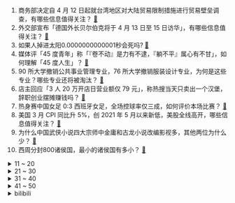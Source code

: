 1. 商务部决定自 4 月 12 日起就台湾地区对大陆贸易限制措施进行贸易壁垒调查，有哪些信息值得关注？ [:link:](https://www.zhihu.com/question/595122408)
2. 外交部宣布「德国外长贝尔伯克将于 4 月 13 日至 15 日访华」，有哪些信息值得关注？ [:link:](https://www.zhihu.com/question/595144056)
3. 如果人掉进太阳0.0000000000001秒会死吗? [:link:](https://www.zhihu.com/question/594059700)
4. 媒体评「45 度青年」称「『卷不动』是力有不逮，『躺不平』属心有不甘」，如何理解「45 度人生」？ [:link:](https://www.zhihu.com/question/595142246)
5. 90 所大学撤销公共事业管理专业，76 所大学撤销服装设计专业，为何是这些专业？哪些专业还将被淘汰？ [:link:](https://www.zhihu.com/question/595242187)
6. 店主回应「3 人 20 万开店日营业额仅 79 元」，称热搜当天只卖出一个汉堡，辞职创业摆摊赚钱吗？ [:link:](https://www.zhihu.com/question/595123321)
7. 热身赛中国女足 0:3 西班牙女足，全场控球率仅三成，如何评价本场比赛？ [:link:](https://www.zhihu.com/question/595078148)
8. 美国 3 月 CPI 同比升 5%，创 2021 年 5 月以来新低，美股全线高开，哪些信息值得关注？ [:link:](https://www.zhihu.com/question/595234226)
9. 为什么中国武侠小说四大宗师中金庸和古龙小说改编影视多，其他两位为什么少？ [:link:](https://www.zhihu.com/question/594296509)
10. 西周分封800诸侯国，最小的诸侯国有多小？ [:link:](https://www.zhihu.com/question/527888692)
<details>
<summary>11 ~ 20</summary>

11. 在战场上，“士气”能发挥多大的作用？ [:link:](https://www.zhihu.com/question/570548218)
12. 搭子可以成为亲密关系的「平替」吗？ [:link:](https://www.zhihu.com/question/594777496)
13. 消息称英伟达 RTX 4070 桌面显卡国行定价 4799 元起，如何评价该款产品？ [:link:](https://www.zhihu.com/question/593491565)
14. 注重实用性能和经济性，有哪些纯电汽车值得推荐？ [:link:](https://www.zhihu.com/question/593132689)
15. 儿子写了首诗，结果我被老师找了，我怎么教育他？ [:link:](https://www.zhihu.com/question/594197242)
16. 如何看待国台办回应「台官员说『大陆高铁没有靠背』」，称「欢迎更多台湾同胞过来『坐着高铁看大陆』」？ [:link:](https://www.zhihu.com/question/595099815)
17. 新版预防新型冠状病毒感染公众佩戴口罩指引发布，有哪些信息值得关注？ [:link:](https://www.zhihu.com/question/595176717)
18. 如何评价 LPL 十大选手官方定妆照？ [:link:](https://www.zhihu.com/question/595137858)
19. 专家称「子女是长周期的耐用消费品」「建议有实力有担当的人多生孩子」，如何看待这个说法? [:link:](https://www.zhihu.com/question/595089411)
20. 既然linux是基于unix的操作系统，那为什么unix收费而linux能免费? [:link:](https://www.zhihu.com/question/594841776)
</details>
<details>
<summary>21 ~ 30</summary>

21. 极氪第三款车型正式命名为「极氪 X」 ，如何评价这款车？ [:link:](https://www.zhihu.com/question/581956274)
22. 仅 1 成多人拒绝下班秒回工作，如何看待此事？你下班后还会回消息吗？ [:link:](https://www.zhihu.com/question/594938413)
23. 特朗普表态「就算定罪也不退出大选」，目前特朗普的支持率如何？「封口费」事件是否对他竞选带来影响？ [:link:](https://www.zhihu.com/question/595100347)
24. 菲律宾总统称新增 4 处美军基地只求自保，不会被用于进攻行动，对此如何评价？释放了哪些信息？ [:link:](https://www.zhihu.com/question/594885636)
25. 有报告显示，自媒体是热门副业 TOP1，但报课花销也高，现在还适合入局自媒体赚钱吗？ [:link:](https://www.zhihu.com/question/594229047)
26. 皮肤黄又有点黑的女生如何美白？ [:link:](https://www.zhihu.com/question/593107279)
27. 东风雪铁龙 C6 轿车 3 月销量暴增，单月销量超去年全年，哪些信息值得关注？ [:link:](https://www.zhihu.com/question/594935739)
28. 各大城市中有哪些所谓的「跑步训练圣地」，你一般都在哪里练跑步？ [:link:](https://www.zhihu.com/question/593013776)
29. 内心强大的人都有什么表现？ [:link:](https://www.zhihu.com/question/355778275)
30. 《超级马力欧兄弟大电影》国内票房突破 5000 万，如何评价这一票房成绩？ [:link:](https://www.zhihu.com/question/594553582)
</details>
<details>
<summary>31 ~ 40</summary>

31. 聊起《天龙八部》就口若悬河，为什么说喜欢武侠的中年男性都有「中二病」？ [:link:](https://www.zhihu.com/question/594725840)
32. 如何评价游戏《原神》中卡维的角色塑造？ [:link:](https://www.zhihu.com/question/582338289)
33. 电视剧《甄嬛传》中的敬妃为什么活到了最后？ [:link:](https://www.zhihu.com/question/574763011)
34. 4 月 12 日沪指震荡反弹涨 0.41%，两市成交金额连续 7 日突破万亿，如何看待今日行情？ [:link:](https://www.zhihu.com/question/595108126)
35. 知名公关及广告服务商蓝色光标全面停用文案外包，或用 AI 替代，哪些信息值得关注？反映怎样的行业趋势？ [:link:](https://www.zhihu.com/question/595207338)
36. 孙悟空的火眼金睛为什么有的时候不管用？ [:link:](https://www.zhihu.com/question/584107439)
37. 如果“雷公、电母”和“托尔”干起架了会是什么场面？ [:link:](https://www.zhihu.com/question/591906296)
38. 马斯克被曝买 1 万个 GPU 筹备 AI 项目，此前呼吁暂停 AI 开发，如何看待此事？ [:link:](https://www.zhihu.com/question/595105273)
39. 500-700 元的羽毛球拍有哪些值得推荐？ [:link:](https://www.zhihu.com/question/593366572)
40. 女子出现疯狂购物确诊帕金森病，如何从医学角度解读该情况？ [:link:](https://www.zhihu.com/question/595131213)
</details>
<details>
<summary>41 ~ 50</summary>

41. 旅途中的哪些画面，让你联想到了「山寺桃花始盛开」？ [:link:](https://www.zhihu.com/question/592203806)
42. 饺子馅怎么样调更加美味？ [:link:](https://www.zhihu.com/question/566336595)
43. 外交部回应「美菲将开始举行规模最大的一次军事演习」，称「美菲军事合作不得介入南海争议」，释放哪些信号？ [:link:](https://www.zhihu.com/question/594740408)
44. 如果你来讲《高等代数》课程，你会如何设计？ [:link:](https://www.zhihu.com/question/450109542)
45. 有没有能让家居清洁更省时省力的洗地机推荐？ [:link:](https://www.zhihu.com/question/591687681)
46. 预算 300 元，哪款电压力锅最值得购买？ [:link:](https://www.zhihu.com/question/591688154)
47. 《原神》里的小草神为什么对流浪者这么好？ [:link:](https://www.zhihu.com/question/594966673)
48. 为什么有的食物会被水煮软，有的会被煮硬？ [:link:](https://www.zhihu.com/question/594687926)
49. 为什么现在的珠宝多用18K金？18K金值不值得购买？ [:link:](https://www.zhihu.com/question/590306193)
50. 晁盖是被宋江谋杀的吗？ [:link:](https://www.zhihu.com/question/585910686)
</details><details>
<summary>bilibili</summary>

1. 当外地人误入陕西碳水大集，这场面，直接傻眼了… [:link:](//www.bilibili.com/video/BV1vh411M7wU)
2. 你为什么总是觉得无聊？ [:link:](//www.bilibili.com/video/BV1RM4y117yB)
3. 老师听完我的课前演讲，都疯了 [:link:](//www.bilibili.com/video/BV1cv4y1H7c3)
4. 《崩坏：星穹铁道》姬子角色PV——「追星星的人」 [:link:](//www.bilibili.com/video/BV1tT411W7T9)
5. 小朋友们好，我是演员孙彦军，我来B站了～ [:link:](//www.bilibili.com/video/BV1Jh411M7Uj)
6. 【YOASOBI/中日歌词/正式完整版】「我推的孩子」OP主题曲「アイドル/偶像」 [:link:](//www.bilibili.com/video/BV1H24y1w7B6)
7. 《原神》EP - 如风如露之思 [:link:](//www.bilibili.com/video/BV1wm4y1m7DC)
8. 你画你的我猜我的（4） [:link:](//www.bilibili.com/video/BV1Um4y1B724)
9. “蒙哥马利”为啥会被苏军解救？【硬核狠人51】 [:link:](//www.bilibili.com/video/BV1Xo4y1n7yT)
10. 捡到的狗子，怎么越养越不对劲儿… [:link:](//www.bilibili.com/video/BV1Ba4y1T7ZN)
<details>
<summary>11 ~ 20</summary>

11. 我的“没用”脚踏，真的帮到人了！ [:link:](//www.bilibili.com/video/BV1QL41127Pm)
12. 踏遍千山万水也要找到你#挑战#踏遍千山万水也要找到你 [:link:](//www.bilibili.com/video/BV1mh411g7o9)
13. “听说了吗？她被皇帝远嫁重洋！！！” [:link:](//www.bilibili.com/video/BV1Ss4y1m7RJ)
14. 为了测试青海湖电池加持的荣耀Magic5系列手机，我用四天时间骑行360公里环青海湖 [:link:](//www.bilibili.com/video/BV1iv4y1H7aM)
15. IVE最新回归曲I AM MV公开 [:link:](//www.bilibili.com/video/BV19k4y1v7ew)
16. “这个动作是 免 费 的哈～” [:link:](//www.bilibili.com/video/BV1754y1F7Ab)
17. 终于上岸了！ [:link:](//www.bilibili.com/video/BV11k4y1Y77L)
18. 谁来了？ [:link:](//www.bilibili.com/video/BV15m4y1m76P)
19. 【第五人格-五周年全角色群像曲】-故园萦梦 [:link:](//www.bilibili.com/video/BV1hj411c7Lm)
20. 探秘全世界最贵超市！1000元能买什么？到底有多贵？ [:link:](//www.bilibili.com/video/BV1524y1L7KW)
</details>
<details>
<summary>21 ~ 30</summary>

21. 【烂活电竞44】  这星球不停自转，到四强就结束~啦啦啦 [:link:](//www.bilibili.com/video/BV1qN411w7Ui)
22. 【医学博士】你每天这样吃饭，简直是在慢性自杀！I 胃病自救指南 [:link:](//www.bilibili.com/video/BV1VM411N7qc)
23. 2.1秒破百！在中国能买到最快的车 [:link:](//www.bilibili.com/video/BV1ZX4y167ST)
24. 一口气看完2023德剧《种群》 [:link:](//www.bilibili.com/video/BV1Xc411H7WV)
25. 「2023音律联觉」 & 「明日方舟嘉年华」线下重启正式情报公开！ [:link:](//www.bilibili.com/video/BV1jX4y1r76s)
26. 黑边=电影感？被观众们忽略的电影画幅，是如何讲故事的？ [:link:](//www.bilibili.com/video/BV1AM411K7r2)
27. 自从转到精神病科，精神好多了！ [:link:](//www.bilibili.com/video/BV1rv4y1H7tT)
28. 山东淄博一座让我不得不佩服的城市！山东烧烤看淄博！淄博消费更是绝！靠谱！ [:link:](//www.bilibili.com/video/BV1dT411p7Kd)
29. 这个世界不该这样，但又偏偏是我让他成为了这样 [:link:](//www.bilibili.com/video/BV1sa4y1T7kD)
30. 你过十八岁生日这天才发现，这世界上只有你是人类 [:link:](//www.bilibili.com/video/BV1m84y1T7jV)
</details>
<details>
<summary>31 ~ 40</summary>

31. 首次挑战活章鱼！排名第一的韩国料理99元自助无限吃？【为毛这么鼎ep03-济州食堂】 [:link:](//www.bilibili.com/video/BV1PN411w7oS)
32. 祝贺我的朋友在美食领域成功进修！ [:link:](//www.bilibili.com/video/BV1kg4y1u7Jf)
33. 冷萃椰油，梨花扣脂香。天然蚕丝入皂，复刻古色古香。 [:link:](//www.bilibili.com/video/BV14j411c7MM)
34. 新疆.烤全羊 厨子探店¥？？？ [:link:](//www.bilibili.com/video/BV1cg4y1u7i8)
35. 这个山歌对唱是什么水平？ [:link:](//www.bilibili.com/video/BV1Yo4y1n76A)
36. 卷死官方系列——草神单曲《须弥》 [:link:](//www.bilibili.com/video/BV1nh411M7S3)
37. 该片获得第32届中国电影金鸡奖四项提名，78岁老人第一次拍电影就成为“中国年龄最大的影帝”这才是新时代需要的电影！！！ [:link:](//www.bilibili.com/video/BV1yV4y1f7fr)
38. 《 德国品牌，闪击污渍 》 [:link:](//www.bilibili.com/video/BV1Eo4y1n7t6)
39. 纸嫁衣 | 郑家大宅风情庭院，4月28日等你来！ [:link:](//www.bilibili.com/video/BV11h411M7mJ)
40. 喝，长大了 [:link:](//www.bilibili.com/video/BV1Um4y1B761)
</details>
<details>
<summary>41 ~ 50</summary>

41. 【原神须弥一条龙全收集】须弥3.6荒石苍漠/浮罗囿(更新中)宝箱+神瞳+摩拉堆+净光翎/精准分类，路线规划/草之印获取途径/探索度/原神3.6 [:link:](//www.bilibili.com/video/BV1P24y1A7J4)
42. 关于我的副驾有一只神里绫华 [:link:](//www.bilibili.com/video/BV1Ws4y1K7Hw)
43. 【基德】人变成丧尸，到底什么感觉？ [:link:](//www.bilibili.com/video/BV1Xc411H7nt)
44. 超豪华中式全素宴让芬兰肉食家族全家疯狂！十二道菜眼花缭乱撑晕在现场！莴笋蒜苔初体验笑翻天！ [:link:](//www.bilibili.com/video/BV1Lv4y1H7qA)
45. 她真是又可怜又可爱～竟然还那么懂事～ [:link:](//www.bilibili.com/video/BV16M4y117H1)
46. 狂 飙 大 学 版 [:link:](//www.bilibili.com/video/BV1EL411U7yA)
47. 【1260部动漫】究竟是什么样的人，才会喜欢二次元？ [:link:](//www.bilibili.com/video/BV1x24y1w74D)
48. 【EXO】接下来会更加努力的!🥰 | Cartier X W Korea Photoshoot Behind [:link:](//www.bilibili.com/video/BV1ST411W7b3)
49. 这个忍者明明超强却过分慎重！！！【三】 [:link:](//www.bilibili.com/video/BV1yk4y1Y7PQ)
50. “长大后发现，金龟子这段央视采访说的全是真的！！” [:link:](//www.bilibili.com/video/BV1Pv4y1H7Y4)
</details>
<details>
<summary>51 ~ 60</summary>

51. 亮剑，但是全女声配音 [:link:](//www.bilibili.com/video/BV1Va4y1N78J)
52. 云辇这一跳，跃过的是西方列强 [:link:](//www.bilibili.com/video/BV1PX4y1r7tj)
53. “师傅你是做什么工作的？”“做思想工作的 [:link:](//www.bilibili.com/video/BV1ug4y137z2)
54. 我的鲁菜学习日记：对一道菜细节的把控和坚守，便是传承的意义 [:link:](//www.bilibili.com/video/BV1Y84y1T7en)
55. 来自海南的黑色主题 [:link:](//www.bilibili.com/video/BV1KX4y1r7QZ)
56. 如果回到过去，你最不想做什么 [:link:](//www.bilibili.com/video/BV14N411w7j5)
57. “在肚中相逢” [:link:](//www.bilibili.com/video/BV1WN411w7Gh)
58. 梅香如故/竹笛版“有你是我的福气” [:link:](//www.bilibili.com/video/BV1jN411P7C8)
59. 世界名曲+世界名运镜灯光=？ [:link:](//www.bilibili.com/video/BV1Ra4y1K7Wn)
60. Boba的拉布拉多之魂觉醒了于是有了这首《拉布拉猪序曲》 [:link:](//www.bilibili.com/video/BV1uc411s7kH)
</details>
<details>
<summary>61 ~ 70</summary>

61. “我会等枯树生出芽 开出新的花…”温柔治愈女声翻唱《我会等》 [:link:](//www.bilibili.com/video/BV1ig4y1g72e)
62. 三英战黛玉 [:link:](//www.bilibili.com/video/BV1rm4y1B7H8)
63. 注意隐藏在身边的伪人！伪人闯入家里了！曼德拉记录！ [:link:](//www.bilibili.com/video/BV18s4y1m7mj)
64. 猪的哪个部位适合做什么菜，一个视频讲清楚 [:link:](//www.bilibili.com/video/BV1Rh411g72w)
65. 颜值即正义！《美丽的逆贼》四川方言版 [:link:](//www.bilibili.com/video/BV1f84y1T75M)
66. 上岸了，该兑现诺言了--《In the shadow of the sun》 [:link:](//www.bilibili.com/video/BV1DL41127ps)
67. 这么穿芭蕾风不是美学，是丑学｜163cm55kg 全网最详细芭蕾穿搭指南 [:link:](//www.bilibili.com/video/BV1as4y1m7dk)
68. 这玩意也能叫汉堡？ [:link:](//www.bilibili.com/video/BV19h411g7sY)
69. 最离谱的4399小游戏！虫族为繁衍后代强行与人类融合 [:link:](//www.bilibili.com/video/BV1XX4y167cn)
70. 当寝室里那位什么都处理的大爹回家后 [:link:](//www.bilibili.com/video/BV1Ls4y1K7zd)
</details>
<details>
<summary>71 ~ 80</summary>

71. 国服第一吸血鬼：这就是上单狮子吗！？ [:link:](//www.bilibili.com/video/BV1th411M7gc)
72. 与客户建立沟通，是一门非常重要的工作。 [:link:](//www.bilibili.com/video/BV1Bm4y1B7gL)
73. 吃上一口海胆饺！所有烦恼都逃跑！ [:link:](//www.bilibili.com/video/BV1AN411w7pL)
74. 【原神】3.6沙漠 世界任务解谜合集（持续更新中） [:link:](//www.bilibili.com/video/BV1B54y1F7jN)
75. 【鱼骨解构法】N刷《红楼梦》-Betty阅读方法13 [:link:](//www.bilibili.com/video/BV1G54y1F7rb)
76. 我的世界：全自动小鱼塔，这才是顶级压榨 [:link:](//www.bilibili.com/video/BV1Wh411M7cb)
77. 毕业照一直被忽略的细节，一看就会！【初中到大学】 [:link:](//www.bilibili.com/video/BV1LN411P7nJ)
78. 成本个位数 轻松在家解锁早餐店同款炸糖糕 [:link:](//www.bilibili.com/video/BV1Zv4y1n7Fs)
79. 这个问题很难咩 [:link:](//www.bilibili.com/video/BV1C84y1T7Co)
80. 衣服就要这么试，你学会了吗？ [:link:](//www.bilibili.com/video/BV1oL411U73e)
</details>
<details>
<summary>81 ~ 90</summary>

81. 老师们的运气都特别好… [:link:](//www.bilibili.com/video/BV1za4y1T7vr)
82. 把老丁的工具全拿给师傅用了一遍 [:link:](//www.bilibili.com/video/BV1iM4y117H7)
83. 酱 紫 转 场 ？ [:link:](//www.bilibili.com/video/BV1YT411x7um)
84. 谁人给我曹操打的电话 [:link:](//www.bilibili.com/video/BV1yM411T7C2)
85. 《小川同学不堕落了》 [:link:](//www.bilibili.com/video/BV1hT411W7w1)
86. 申鹤金曲《心如止水》 [:link:](//www.bilibili.com/video/BV1EN411w7XW)
87. 同样的美食工艺，竟会有完全不一样的产品？ [:link:](//www.bilibili.com/video/BV11o4y1n73r)
88. 《 守 着 金 山 要 饭 吃 》布景篇 [:link:](//www.bilibili.com/video/BV1ta4y1T761)
89. 上海120元松饼挑战，10分钟吃完五张松饼免单，能吃饱吗？ [:link:](//www.bilibili.com/video/BV1R84y1T7ME)
90. 【海警执法员汪晓龙在与不法分子斗争中壮烈牺牲】 [:link:](//www.bilibili.com/video/BV1EN411w7qS)
</details>
<details>
<summary>91 ~ 100</summary>

91. 陛下……这西域进献的舞姬可还满意？ [:link:](//www.bilibili.com/video/BV1xj411c7p4)
92. 国服狗头 [:link:](//www.bilibili.com/video/BV1EX4y1r76J)
93. 被嘲笑“连狗都不如”的他，如今年入1000万了 [:link:](//www.bilibili.com/video/BV1iL41127M2)
94. 小乖，好好学习，但不一定非要向上【你有一万条风向】 [:link:](//www.bilibili.com/video/BV1Pg4y1u7GU)
95. 99%的外地人不知道！地方奇葩特色！ [:link:](//www.bilibili.com/video/BV15M411N7EM)
96. 打探龙哥底细～ [:link:](//www.bilibili.com/video/BV1mc411H7mn)
97. 带货博主卖的书房神器 [:link:](//www.bilibili.com/video/BV1yX4y167S4)
98. 【阿斗】漂亮女白领身中数十刀惨死公园，全民在线追凶！真相扑朔迷离不断反转！《白雪公主杀人事件》 [:link:](//www.bilibili.com/video/BV1gm4y1m7Wv)
99. “无限接近死亡，才能更体会生命的真谛？” [:link:](//www.bilibili.com/video/BV1rv4y1p7EZ)
100. 《圣诞快乐劳伦斯先生》天津道乐团演奏 [:link:](//www.bilibili.com/video/BV1mM4y117Mc)
</details></details>